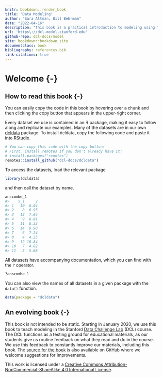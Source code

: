 ```yaml
---
knitr: bookdown::render_book
title: "Data Modeling"
author: "Sara Altman, Bill Behrman"
date: "2022-04-16"
description: "This book is a practical introduction to modeling using the tidyverse."
url: 'https\://dcl-model.stanford.edu'
github-repo: dcl-docs/model
site: bookdown::bookdown_site
documentclass: book
bibliography: references.bib
link-citations: true
---
```


# Welcome {-}

## How to read this book {-}

You can easily copy the code in this book by hovering over a chunk and then clicking the copy button that appears in the upper-right corner.

Every dataset we use is contained in an R package, making it easy to follow along and replicate our examples. Many of the datasets are in our own [dcldata](https://github.com/dcl-docs/dcldata) package. To install dcldata, copy the following code and paste it into RStudio.


```r
# You can copy this code with the copy button!
# First, install remotes if you don't already have it:
# install.packages("remotes")
remotes::install_github("dcl-docs/dcldata")
```

To access the datasets, load the relevant package


```r
library(dcldata)
```

and then call the dataset by name.


```r
anscombe_1
#>    x_1     y
#> 1   10  8.04
#> 2    8  6.95
#> 3   13  7.64
#> 4    9  8.81
#> 5   11  8.33
#> 6   14  9.90
#> 7    6  7.24
#> 8    4  4.25
#> 9   12 10.84
#> 10   7  4.82
#> 11   5  5.68
```

All datasets have accompanying documentation, which you can find with the `?` operator.


```r
?anscombe_1
```

You can also view the names of all datasets in a given package with the `data()` function.


```r
data(package = "dcldata")
```


## An evolving book {-}

This book is not intended to be static. Starting in January 2020, we use this book to teach modeling in the Stanford [Data Challenge Lab](https://datalab.stanford.edu/challenge-lab) (DCL) course. The DCL functions as a testing ground for educational materials, as our students give us routine feedback on what they read and do in the course. We use this feedback to constantly improve our materials, including this book. The [source for the book](https://github.com/dcl-docs/model) is also available on GitHub where we welcome suggestions for improvements.

This work is licensed under a [Creative Commons Attribution-NonCommercial-ShareAlike 4.0 International License](http://creativecommons.org/licenses/by-nc-sa/4.0/). 
